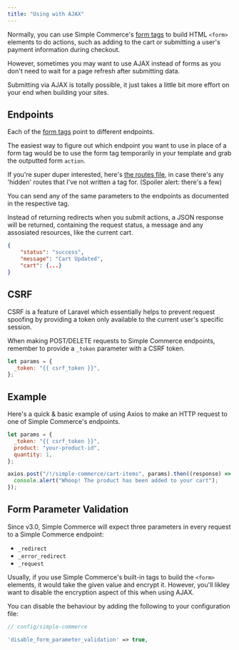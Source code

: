 ```yaml
---
title: "Using with AJAX"
---
```


Normally, you can use Simple Commerce's [form tags](/tags#form-tags) to build HTML `<form>` elements to do actions, such as adding to the cart or submitting a user's payment information during checkout.

However, sometimes you may want to use AJAX instead of forms as you don't need to wait for a page refresh after submitting data.

Submitting via AJAX is totally possible, it just takes a little bit more effort on your end when building your sites.

## Endpoints

Each of the [form tags](/tags#form-tags) point to different endpoints.

The easiest way to figure out which endpoint you want to use in place of a form tag would be to use the form tag temporarily in your template and grab the outputted form `action`.

If you're super duper interested, here's [the routes file](https://github.com/doublethreedigital/simple-commerce/blob/master/routes/actions.php), in case there's any 'hidden' routes that I've not written a tag for. (Spoiler alert: there's a few)

You can send any of the same parameters to the endpoints as documented in the respective tag.

Instead of returning redirects when you submit actions, a JSON response will be returned, containing the request status, a message and any assosiated resources, like the current cart.

```json
{
 	"status": "success",
  	"message": "Cart Updated",
  	"cart": {...}
}
```

## CSRF

CSRF is a feature of Laravel which essentially helps to prevent request spoofing by providing a token only available to the current user's specific session.

When making POST/DELETE requests to Simple Commerce endpoints, remember to provide a `_token` parameter with a CSRF token.

```js
let params = {
  _token: "{{ csrf_token }}",
};
```

## Example

Here's a quick & basic example of using Axios to make an HTTP request to one of Simple Commerce's endpoints.

```js
let params = {
  _token: "{{ csrf_token }}",
  product: "your-product-id",
  quantity: 1,
};

axios.post("/!/simple-commerce/cart-items", params).then((response) => {
  console.alert("Whoop! The product has been added to your cart");
});
```

## Form Parameter Validation

Since v3.0, Simple Commerce will expect three parameters in every request to a Simple Commerce endpoint:

- `_redirect`
- `_error_redirect`
- `_request`

Usually, if you use Simple Commerce's built-in tags to build the `<form>` elements, it would take the given value and encrypt it. However, you'll likley want to disable the encryption aspect of this when using AJAX.

You can disable the behaviour by adding the following to your configuration file:

```php
// config/simple-commerce

'disable_form_parameter_validation' => true,
```
